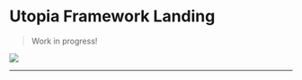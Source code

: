 # Utopia Framework Landing

> Work in progress!

[<img src="https://d13yacurqjgara.cloudfront.net/users/17725/screenshots/3014237/utopia-landing.png" />](https://dribbble.com/shots/3014237-Utopia-Framework-Landing)

---

